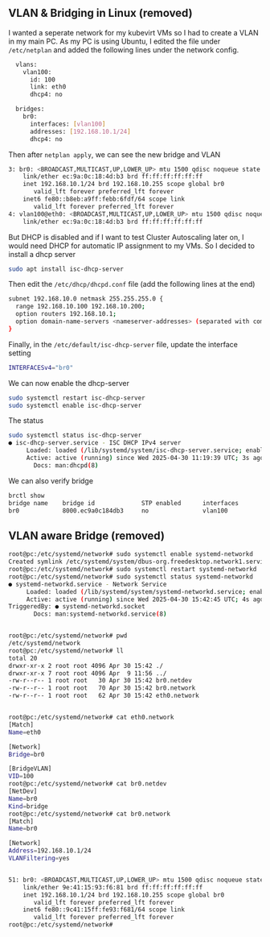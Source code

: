 ## VLAN & Bridging in Linux (removed)
I wanted a seperate network for my kubevirt VMs so I had to create a VLAN in my main PC.
As my PC is using Ubuntu, I edited the file under `/etc/netplan` and added the following lines under the network config.

```bash
  vlans:
    vlan100:
      id: 100
      link: eth0
      dhcp4: no

  bridges:
    br0:
      interfaces: [vlan100]
      addresses: [192.168.10.1/24]
      dhcp4: no
```

Then after `netplan apply`, we can see the new bridge and VLAN
```bash
3: br0: <BROADCAST,MULTICAST,UP,LOWER_UP> mtu 1500 qdisc noqueue state UP group default qlen 1000
    link/ether ec:9a:0c:18:4d:b3 brd ff:ff:ff:ff:ff:ff
    inet 192.168.10.1/24 brd 192.168.10.255 scope global br0
       valid_lft forever preferred_lft forever
    inet6 fe80::b8eb:a9ff:febb:6fdf/64 scope link 
       valid_lft forever preferred_lft forever
4: vlan100@eth0: <BROADCAST,MULTICAST,UP,LOWER_UP> mtu 1500 qdisc noqueue master br0 state UP group default qlen 1000
    link/ether ec:9a:0c:18:4d:b3 brd ff:ff:ff:ff:ff:ff
```

But DHCP is disabled and if I want to test Cluster Autoscaling later on, I would need DHCP for automatic IP assignment to my VMs. 
So I decided to install a dhcp server
```bash
sudo apt install isc-dhcp-server
```

Then edit the `/etc/dhcp/dhcpd.conf` file (add the following lines at the end)
```bash
subnet 192.168.10.0 netmask 255.255.255.0 {
  range 192.168.10.100 192.168.10.200;
  option routers 192.168.10.1;
  option domain-name-servers <nameserver-addresses> (separated with comma);
}
```

Finally, in the `/etc/default/isc-dhcp-server` file, update the interface setting
```bash
INTERFACESv4="br0"
```

We can now enable the dhcp-server
```bash
sudo systemctl restart isc-dhcp-server
sudo systemctl enable isc-dhcp-server
```

The status
```bash
sudo systemctl status isc-dhcp-server
● isc-dhcp-server.service - ISC DHCP IPv4 server
     Loaded: loaded (/lib/systemd/system/isc-dhcp-server.service; enabled; vendor preset: enabled)
     Active: active (running) since Wed 2025-04-30 11:19:39 UTC; 3s ago
       Docs: man:dhcpd(8)
```

We can also verify bridge
```bash
brctl show
bridge name	   bridge id		     STP enabled	  interfaces
br0		       8000.ec9a0c184db3	 no		          vlan100
```

## VLAN aware Bridge (removed)
```bash
root@pc:/etc/systemd/network# sudo systemctl enable systemd-networkd
Created symlink /etc/systemd/system/dbus-org.freedesktop.network1.service → /lib/systemd/system/systemd-networkd.service.
root@pc:/etc/systemd/network# sudo systemctl restart systemd-networkd
root@pc:/etc/systemd/network# sudo systemctl status systemd-networkd
● systemd-networkd.service - Network Service
     Loaded: loaded (/lib/systemd/system/systemd-networkd.service; enabled; vendor preset: enabled)
     Active: active (running) since Wed 2025-04-30 15:42:45 UTC; 4s ago
TriggeredBy: ● systemd-networkd.socket
       Docs: man:systemd-networkd.service(8)


root@pc:/etc/systemd/network# pwd
/etc/systemd/network
root@pc:/etc/systemd/network# ll
total 20
drwxr-xr-x 2 root root 4096 Apr 30 15:42 ./
drwxr-xr-x 7 root root 4096 Apr  9 11:56 ../
-rw-r--r-- 1 root root   30 Apr 30 15:42 br0.netdev
-rw-r--r-- 1 root root   70 Apr 30 15:42 br0.network
-rw-r--r-- 1 root root   62 Apr 30 15:42 eth0.network


root@pc:/etc/systemd/network# cat eth0.network 
[Match]
Name=eth0

[Network]
Bridge=br0

[BridgeVLAN]
VID=100
root@pc:/etc/systemd/network# cat br0.netdev 
[NetDev]
Name=br0
Kind=bridge
root@pc:/etc/systemd/network# cat br0.network 
[Match]
Name=br0

[Network]
Address=192.168.10.1/24
VLANFiltering=yes


51: br0: <BROADCAST,MULTICAST,UP,LOWER_UP> mtu 1500 qdisc noqueue state UNKNOWN group default qlen 1000
    link/ether 9e:41:15:93:f6:81 brd ff:ff:ff:ff:ff:ff
    inet 192.168.10.1/24 brd 192.168.10.255 scope global br0
       valid_lft forever preferred_lft forever
    inet6 fe80::9c41:15ff:fe93:f681/64 scope link 
       valid_lft forever preferred_lft forever
root@pc:/etc/systemd/network# 

```